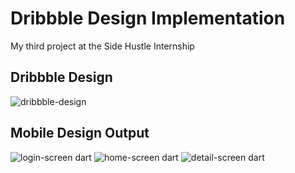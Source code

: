 # Dribbble Design Implementation

My third project at the Side Hustle Internship

## Dribbble Design
![dribbble-design](https://user-images.githubusercontent.com/50176100/97763416-d5c54e80-1b0b-11eb-84a4-bb0e2b4b77c7.png)

## Mobile Design Output
![login-screen dart](https://user-images.githubusercontent.com/50176100/97763435-e1187a00-1b0b-11eb-8dba-30abde3739e8.jpeg)
![home-screen dart](https://user-images.githubusercontent.com/50176100/97763428-de1d8980-1b0b-11eb-8210-960d37735140.jpeg)
![detail-screen dart](https://user-images.githubusercontent.com/50176100/97763420-d827a880-1b0b-11eb-9fc8-481a78ccffed.jpeg)



